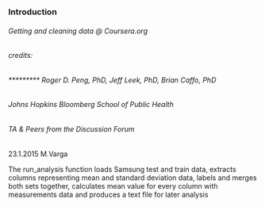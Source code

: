 ### Introduction

###### Getting and cleaning data @ Coursera.org
###### credits: 
###### ********* Roger D. Peng, PhD, Jeff Leek, PhD, Brian Caffo, PhD
######          Johns Hopkins Bloomberg School of Public Health
######          TA & Peers from the Discussion Forum 
           
 23.1.2015 M.Varga


 The run_analysis function loads Samsung test and train data, extracts columns representing mean 
 and standard deviation data, labels and merges both sets together, calculates mean value for every 
 column with measurements data and produces a text file for later analysis 

